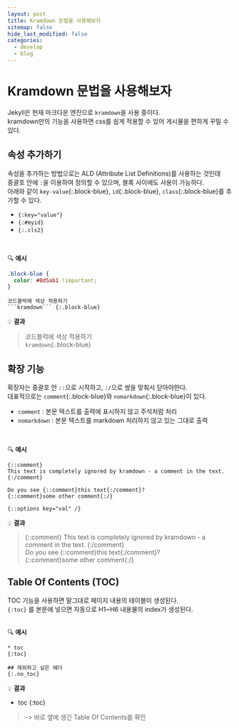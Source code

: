 ```yaml
---
layout: post
title: Kramdown 문법을 사용해보자
sitemap: false
hide_last_modified: false
categories:
  - develop
  - blog
---
```

# Kramdown 문법을 사용해보자 
Jekyll은 현재 마크다운 엔진으로 ```kramdown```을 사용 중이다.  
kramdown만의 기능을 사용하면 css를 쉽게 적용할 수 있어 게시물을 편하게 꾸밀 수 있다.


## 속성 추가하기
속성을 추가하는 방법으로는 ALD (Attribute List Definitions)를 사용하는 것인데  
중괄호 안에 ```:```을 이용하여 정의할 수 있으며, 블록 사이에도 사용이 가능하다.  
아래와 같이 ```key-value```{:.block-blue}, ```id```{:.block-blue}, ```class```{:.block-blue}를 추가할 수 있다.
- ```{:key="value"}```
- ```{:#myid}```
- ```{:.cls2}```  
<br>

🔍 **예시**  
```css
.block-blue {
  color: #0d5ab1 !important;
}
```
```
코드블럭에 색상 적용하기  
```kramdown``` {:.block-blue}
```

💡 **결과**  
> 코드블럭에 색상 적용하기  
```kramdown```{:.block-blue}


## 확장 기능
확장자는 중괄호 안 ```::```으로 시작하고, ```:/```으로 쌍을 맞춰서 닫아야한다.  
대표적으로는 ```comment```{:.block-blue}와 ```nomarkdown```{:.block-blue}이 있다.
- ```comment``` : 본문 텍스트를 출력에 표시하지 않고 주석처럼 처리
- ```nomarkdown``` : 본문 텍스트를 markdown 처리하지 않고 있는 그대로 출력  
<br>

🔍 **예시**  
```
{::comment}
This text is completely ignored by kramdown - a comment in the text.
{:/comment}

Do you see {::comment}this text{:/comment}?
{::comment}some other comment{:/}

{::options key="val" /}
```

💡 **결과**  
> {::comment}
This text is completely ignored by kramdown - a comment in the text.
{:/comment}  
Do you see {::comment}this text{:/comment}?  
{::comment}some other comment{:/}  


## Table Of Contents (TOC)
TOC 기능을 사용하면 말그대로 페이지 내용의 테이블이 생성된다.  
```{:toc}``` 를 본문에 넣으면 자동으로 H1~H6 내용물의 index가 생성된다.  
<br>

🔍 **예시**  
```
* toc
{:toc}

## 제외하고 싶은 헤더
{:.no_toc}
```

💡 **결과**  
* toc
{:toc}
> -> 바로 옆에 생긴 Table Of Contents를 확인